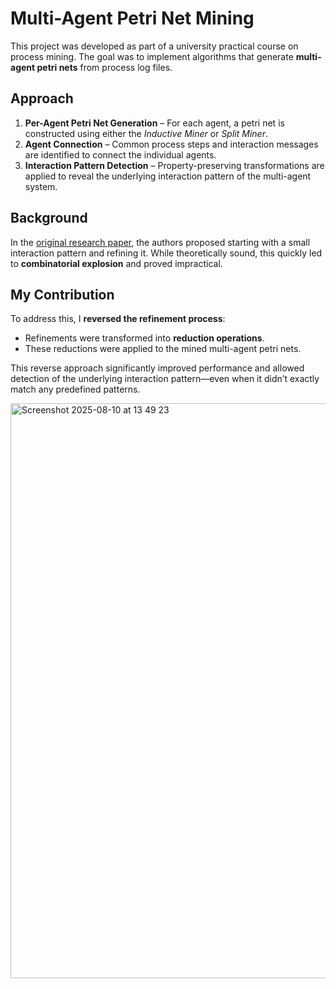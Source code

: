 # Multi-Agent Petri Net Mining

This project was developed as part of a university practical course on process mining. The goal was to implement algorithms that generate **multi-agent petri nets** from process log files.

## Approach

1. **Per-Agent Petri Net Generation** – For each agent, a petri net is constructed using either the *Inductive Miner* or *Split Miner*.
2. **Agent Connection** – Common process steps and interaction messages are identified to connect the individual agents.
3. **Interaction Pattern Detection** – Property-preserving transformations are applied to reveal the underlying interaction pattern of the multi-agent system.

## Background

In the [original research paper](https://doi.org/10.1007/s10270-022-01008-x), the authors proposed starting with a small interaction pattern and refining it. While theoretically sound, this quickly led to **combinatorial explosion** and proved impractical.

## My Contribution

To address this, I **reversed the refinement process**:

- Refinements were transformed into **reduction operations**.
- These reductions were applied to the mined multi-agent petri nets.

This reverse approach significantly improved performance and allowed detection of the underlying interaction pattern—even when it didn’t exactly match any predefined patterns.

<img width="1470" height="920" alt="Screenshot 2025-08-10 at 13 49 23" src="https://github.com/user-attachments/assets/96fb59c4-731b-44de-8768-8b7cb2c42071" />

